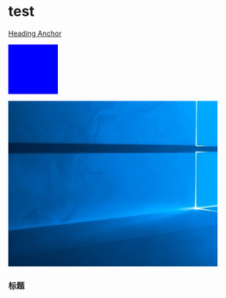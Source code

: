 # test

[Heading Anchor](#标题)

<div style="width: 100px; height: 100px; background: blue"></div>

![](img/win10.png)

### 标题
